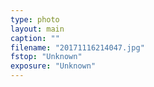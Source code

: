 ```yaml
---
type: photo
layout: main
caption: ""
filename: "20171116214047.jpg"
fstop: "Unknown"
exposure: "Unknown"
---
```

